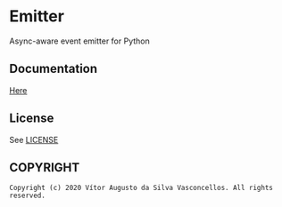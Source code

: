 # Emitter

Async-aware event emitter for Python

## Documentation

[Here](https://heavenvolkoff.github.io/Emitter/)

## License

See [LICENSE](./LICENSE)

## COPYRIGHT

    Copyright (c) 2020 Vítor Augusto da Silva Vasconcellos. All rights reserved.
